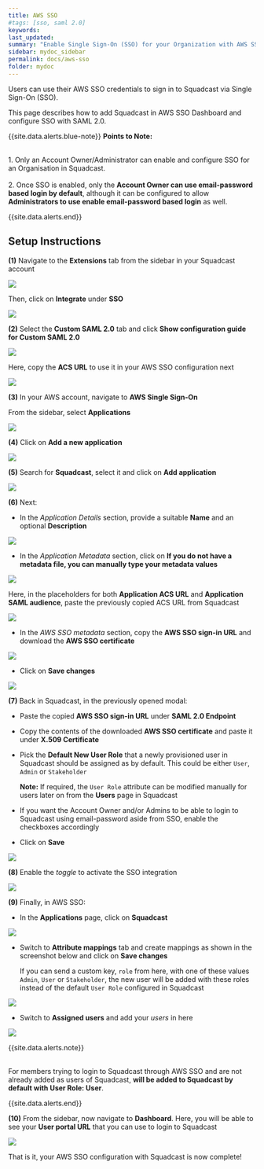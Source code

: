 ```yaml
---
title: AWS SSO
#tags: [sso, saml 2.0]
keywords:
last_updated:
summary: "Enable Single Sign-On (SSO) for your Organization with AWS SSO"
sidebar: mydoc_sidebar
permalink: docs/aws-sso
folder: mydoc
---
```


Users can use their AWS SSO credentials to sign in to Squadcast via Single Sign-On (SSO).

This page describes how to add Squadcast in AWS SSO Dashboard and configure SSO with SAML 2.0.

{{site.data.alerts.blue-note}}
<b>Points to Note: </b>
<br/><br/><p>1. Only an Account Owner/Administrator can enable and configure SSO for an Organisation in Squadcast.<br/><br/> 2. Once SSO is enabled, only the <b>Account Owner can use email-password based login by default</b>, although it can be configured to allow <b>Administrators to use enable email-password based login</b> as well. </p>
{{site.data.alerts.end}}

## Setup Instructions

**(1)** Navigate to the **Extensions** tab from the sidebar in your Squadcast account

![](images/aws_sso_1_a.png)

Then, click on **Integrate** under **SSO**

![](images/aws_sso_1_b.png)

**(2)** Select the **Custom SAML 2.0** tab and click **Show configuration guide for Custom SAML 2.0**

![](images/aws_sso_2_a.png)

Here, copy the **ACS URL** to use it in your AWS SSO configuration next

![](images/saml_3.png)

**(3)** In your AWS account, navigate to **AWS Single Sign-On**

From the sidebar, select **Applications**

![](images/aws_sso_3.png)

**(4)** Click on **Add a new application**

![](images/aws_sso_4.png)

**(5)** Search for **Squadcast**, select it and click on **Add application**

![](images/aws_sso_5.png)

**(6)** Next:

- In the _Application Details_ section, provide a suitable **Name** and an optional **Description**

![](images/aws_sso_6_a.png)

- In the _Application Metadata_ section, click on **If you do not have a metadata file, you can manually type your metadata values**

![](images/aws_sso_6_b_1.png)

Here, in the placeholders for both **Application ACS URL** and **Application SAML audience**, paste the previously copied ACS URL from Squadcast

![](images/aws_sso_6_b_2.png)

- In the _AWS SSO metadata_ section, copy the **AWS SSO sign-in URL** and download the **AWS SSO certificate**

![](images/aws_sso_6_c.png)

- Click on **Save changes**

![](images/aws_sso_6_d.png)

**(7)** Back in Squadcast, in the previously opened modal:

- Paste the copied **AWS SSO sign-in URL** under **SAML 2.0 Endpoint**
- Copy the contents of the downloaded **AWS SSO certificate** and paste it under **X.509 Certificate**
- Pick the **Default New User Role** that a newly provisioned user in Squadcast should be assigned as by default. This could be either `User`, `Admin` or `Stakeholder`

  **Note:** If required, the `User Role` attribute can be modified manually for users later on from the **Users** page in Squadcast

- If you want the Account Owner and/or Admins to be able to login to Squadcast using email-password aside from SSO, enable the checkboxes accordingly
- Click on **Save**

![](images/aws_sso_7.png)

**(8)** Enable the _toggle_ to activate the SSO integration

![](images/aws_sso_8.png)

**(9)** Finally, in AWS SSO:

- In the **Applications** page, click on **Squadcast**

![](images/aws_sso_9_a.png)

- Switch to **Attribute mappings** tab and create mappings as shown in the screenshot below and click on **Save changes**

  If you can send a custom key, `role` from here, with one of these values `Admin`, `User` or `Stakeholder`, the new user will be added with these roles instead of the default `User Role` configured in Squadcast

![](images/aws_sso_9_b.png)

- Switch to **Assigned users** and add your _users_ in here

![](images/aws_sso_9_c.png)

{{site.data.alerts.note}}
<br/><br/><p>For members trying to login to Squadcast through AWS SSO and are not already added as users of Squadcast, <b>will be added to Squadcast by default with User Role: User</b>.</p>
{{site.data.alerts.end}}

**(10)** From the sidebar, now navigate to **Dashboard**. Here, you will be able to see your **User portal URL** that you can use to login to Squadcast

![](images/aws_sso_10.png)

That is it, your AWS SSO configuration with Squadcast is now complete!
